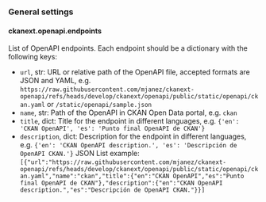 
<!-- start-config -->


### General settings


#### ckanext.openapi.endpoints

List of OpenAPI endpoints. Each endpoint should be a dictionary with the following keys:

- `url`, str: URL or relative path of the OpenAPI file, accepted formats are JSON and YAML, e.g. `https://raw.githubusercontent.com/mjanez/ckanext-openapi/refs/heads/develop/ckanext/openapi/public/static/openapi/ckan.yaml` or `/static/openapi/sample.json`
- `name`, str: Path of the OpenAPI in CKAN Open Data portal, e.g. `ckan`
- `title`, dict: Title for the endpoint in different languages, e.g. `{'en': 'CKAN OpenAPI', 'es': 'Punto final OpenAPI de CKAN'}`
- `description`, dict: Description for the endpoint in different languages, e.g. `{'en': 'CKAN OpenAPI description.', 'es': 'Descripción de OpenAPI CKAN.'}`
JSON List example: `[{"url":"https://raw.githubusercontent.com/mjanez/ckanext-openapi/refs/heads/develop/ckanext/openapi/public/static/openapi/ckan.yaml","name":"ckan","title":{"en":"CKAN OpenAPI","es":"Punto final OpenAPI de CKAN"},"description":{"en":"CKAN OpenAPI description.","es":"Descripción de OpenAPI CKAN."}}]`

<!-- end-config -->